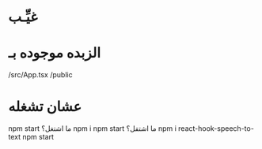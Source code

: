 # غيِّـب


# الزبده موجوده بـ

/src/App.tsx
/public


# عشان تشغله
npm start
ما اشتغل؟
npm i 
npm start
ما اشتفل؟
npm i react-hook-speech-to-text
npm start

